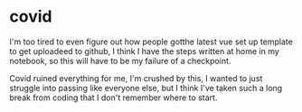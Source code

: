 # covid

I'm too tired to even figure out how people gotthe latest vue set up  template to get uploadeed to github, I think I have the steps written at home in my notebook, so this will have to be my failure of a checkpoint.


Covid ruined everything for me, I'm crushed by this, I wanted to just struggle into passing like everyone else, but I think I've taken such a long break from coding that I don't remember where to start. 
